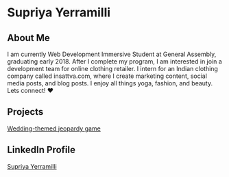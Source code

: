 # Supriya Yerramilli

## About Me
 I am currently Web Development Immersive Student at General Assembly, graduating early 2018.  After I complete my program, I am interested in join a development team for online clothing retailer.  I intern for an Indian clothing company called insattva.com, where I create marketing content, social media posts, and blog posts.  I enjoy all things yoga, fashion, and beauty. Lets connect! &hearts;

## Projects
[Wedding-themed jeopardy game](http://supriyay-jeopardy.bitballoon.com/)

## LinkedIn Profile
[Supriya Yerramilli](https://www.linkedin.com/in/supriya-yerramilli-1b284132)
